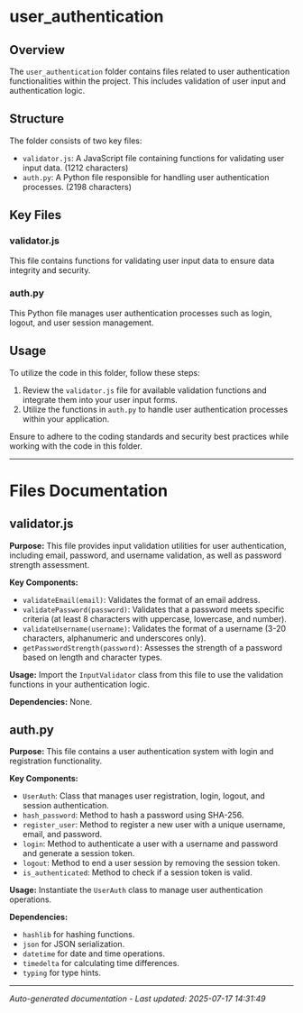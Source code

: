 # user_authentication

## Overview
The `user_authentication` folder contains files related to user authentication functionalities within the project. This includes validation of user input and authentication logic.

## Structure
The folder consists of two key files:
- `validator.js`: A JavaScript file containing functions for validating user input data. (1212 characters)
- `auth.py`: A Python file responsible for handling user authentication processes. (2198 characters)

## Key Files
### validator.js
This file contains functions for validating user input data to ensure data integrity and security.

### auth.py
This Python file manages user authentication processes such as login, logout, and user session management.

## Usage
To utilize the code in this folder, follow these steps:
1. Review the `validator.js` file for available validation functions and integrate them into your user input forms.
2. Utilize the functions in `auth.py` to handle user authentication processes within your application.

Ensure to adhere to the coding standards and security best practices while working with the code in this folder.

---

# Files Documentation

## validator.js

**Purpose:** This file provides input validation utilities for user authentication, including email, password, and username validation, as well as password strength assessment.

**Key Components:**
- `validateEmail(email)`: Validates the format of an email address.
- `validatePassword(password)`: Validates that a password meets specific criteria (at least 8 characters with uppercase, lowercase, and number).
- `validateUsername(username)`: Validates the format of a username (3-20 characters, alphanumeric and underscores only).
- `getPasswordStrength(password)`: Assesses the strength of a password based on length and character types.

**Usage:** Import the `InputValidator` class from this file to use the validation functions in your authentication logic.

**Dependencies:** None.

## auth.py

**Purpose:** This file contains a user authentication system with login and registration functionality.

**Key Components:**
- `UserAuth`: Class that manages user registration, login, logout, and session authentication.
- `hash_password`: Method to hash a password using SHA-256.
- `register_user`: Method to register a new user with a unique username, email, and password.
- `login`: Method to authenticate a user with a username and password and generate a session token.
- `logout`: Method to end a user session by removing the session token.
- `is_authenticated`: Method to check if a session token is valid.

**Usage:** Instantiate the `UserAuth` class to manage user authentication operations.

**Dependencies:** 
- `hashlib` for hashing functions.
- `json` for JSON serialization.
- `datetime` for date and time operations.
- `timedelta` for calculating time differences.
- `typing` for type hints.

---
*Auto-generated documentation - Last updated: 2025-07-17 14:31:49*
